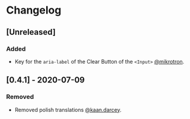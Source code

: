 # Changelog

## [Unreleased]

### Added

- Key for the `aria-label` of the Clear Button of the `<Input>` [@mikrotron](https://github.com/mikrotron).

## [0.4.1] - 2020-07-09

### Removed

- Removed polish translations [@kaan.darcey](https://github.com/KDarcey).
